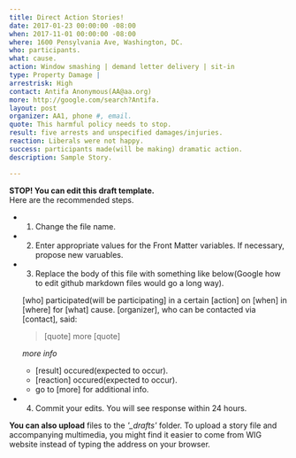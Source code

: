 ```yaml
---
title: Direct Action Stories!
date: 2017-01-23 00:00:00 -08:00
when: 2017-11-01 00:00:00 -08:00
where: 1600 Pensylvania Ave, Washington, DC.
who: participants.
what: cause.
action: Window smashing | demand letter delivery | sit-in
type: Property Damage | 
arrestrisk: High
contact: Antifa Anonymous(AA@aa.org)
more: http://google.com/search?Antifa.
layout: post
organizer: AA1, phone #, email. 
quote: This harmful policy needs to stop. 
result: five arrests and unspecified damages/injuries.
reaction: Liberals were not happy.
success: participants made(will be making) dramatic action.
description: Sample Story.

---
```



**STOP! You can edit this draft template.**  
Here are the recommended steps.
 * 1. Change the file name.
 * 2. Enter appropriate values for the 
 Front Matter variables. If necessary, propose new varuables.
 * 3. Replace the body of this file with something like
below(Google how to edit github markdown files would go a long way). 

   [who] participated(will be participating] in a certain [action] on [when] 
    in [where] for [what] cause. [organizer], who can be contacted via [contact], said: 

    >[quote]
    > more [quote]
    
   *more info*

    * [result] occured(expected to occur). 
    * [reaction] occured(expected to occur).
    * go to [more] for additional info. 
  * 4. Commit your edits. You will see response within 24 hours.
  
 **You can also upload** files to the *'_drafts'* folder.
   To upload a story file and accompanying multimedia, you might find it easier
   to come from WIG website instead of typing the address on your browser.


